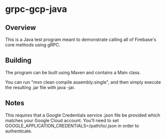 # grpc-gcp-java

## Overview

This is a Java test program meant to demonstrate calling all of Firebase's core methods using gRPC.

## Building

The program can be built using Maven and contains a Main class.

You can run "mvn clean compile assembly:single", and then simply execute the resulting .jar file with java -jar.

## Notes

This requires that a Google Credentials service .json file be provided which matches your Google Cloud account. You'll need to set GOOGLE_APPLICATION_CREDENTIALS=/path/to/.json in order to authenticate.